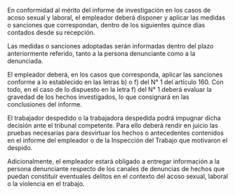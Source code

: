 En conformidad al mérito del informe de investigación en los casos de acoso sexual y laboral, el empleador deberá disponer y aplicar las medidas o sanciones que correspondan, dentro de los siguientes quince días contados desde su recepción.

Las medidas o sanciones adoptadas serán informadas dentro del plazo anteriormente referido, tanto a la persona denunciante como a la denunciada.

El empleador deberá, en los casos que corresponda, aplicar las sanciones conforme a lo establecido en las letras b) o f) del N° 1 del artículo 160. Con todo, en el caso de lo dispuesto en la letra f) del N° 1 deberá evaluar la gravedad de los hechos investigados, lo que consignará en las conclusiones del informe.

El trabajador despedido o la trabajadora despedida podrá impugnar dicha decisión ante el tribunal competente. Para ello deberá rendir en juicio las pruebas necesarias para desvirtuar los hechos o antecedentes contenidos en el informe del empleador o de la Inspección del Trabajo que motivaron el despido.

Adicionalmente, el empleador estará obligado a entregar información a la persona denunciante respecto de los canales de denuncias de hechos que puedan constituir eventuales delitos en el contexto del acoso sexual, laboral o la violencia en el trabajo.